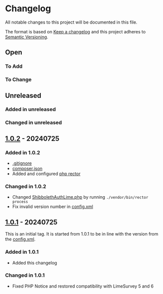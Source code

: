 # Changelog

All notable changes to this project will be documented in this file.

The format is based on [Keep a changelog](http://keepachangelog.com/)
and this project adheres to [Semantic Versioning](http://semver.org/).

## Open

### To Add

### To Change

## Unreleased

### Added in unreleased


### Changed in unreleased

## [1.0.2](https://github.com/stevleibelt/ShibbolethAuthLimeSurvey/tree/1.0.1) - 20240725

### Added in 1.0.2

* [.gitignore](.gitignore)
* [composer.json](composer.json)
* Added and configured [php rector](https://getrector.com/)

### Changed in 1.0.2

* Changed [ShibbolethAuthLime.php](ShibbolethAuthLime.php) by running `./vendor/bin/rector process`
* Fix invalid version number in [config.xml](config.xml)

## [1.0.1](https://github.com/stevleibelt/ShibbolethAuthLimeSurvey/tree/1.0.1) - 20240725

This is an initial tag. It is started from 1.0.1 to be in line with the version from the [config.xml](config.xml).

### Added in 1.0.1

* Added this changelog

### Changed in 1.0.1

* Fixed PHP Notice and restored compatibility with LimeSurvey 5 and 6
